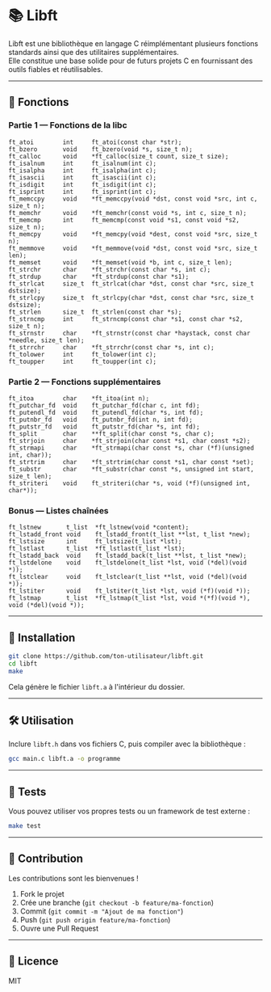 # 📚 Libft

Libft est une bibliothèque en langage C réimplémentant plusieurs fonctions standards ainsi que des utilitaires supplémentaires.  
Elle constitue une base solide pour de futurs projets C en fournissant des outils fiables et réutilisables.

---

## 📂 Fonctions

### Partie 1 — Fonctions de la libc
```
ft_atoi        int     ft_atoi(const char *str);
ft_bzero       void    ft_bzero(void *s, size_t n);
ft_calloc      void    *ft_calloc(size_t count, size_t size);
ft_isalnum     int     ft_isalnum(int c);
ft_isalpha     int     ft_isalpha(int c);
ft_isascii     int     ft_isascii(int c);
ft_isdigit     int     ft_isdigit(int c);
ft_isprint     int     ft_isprint(int c);
ft_memccpy     void    *ft_memccpy(void *dst, const void *src, int c, size_t n);
ft_memchr      void    *ft_memchr(const void *s, int c, size_t n);
ft_memcmp      int     ft_memcmp(const void *s1, const void *s2, size_t n);
ft_memcpy      void    *ft_memcpy(void *dest, const void *src, size_t n);
ft_memmove     void    *ft_memmove(void *dst, const void *src, size_t len);
ft_memset      void    *ft_memset(void *b, int c, size_t len);
ft_strchr      char    *ft_strchr(const char *s, int c);
ft_strdup      char    *ft_strdup(const char *s1);
ft_strlcat     size_t  ft_strlcat(char *dst, const char *src, size_t dstsize);
ft_strlcpy     size_t  ft_strlcpy(char *dst, const char *src, size_t dstsize);
ft_strlen      size_t  ft_strlen(const char *s);
ft_strncmp     int     ft_strncmp(const char *s1, const char *s2, size_t n);
ft_strnstr     char    *ft_strnstr(const char *haystack, const char *needle, size_t len);
ft_strrchr     char    *ft_strrchr(const char *s, int c);
ft_tolower     int     ft_tolower(int c);
ft_toupper     int     ft_toupper(int c);
```

### Partie 2 — Fonctions supplémentaires
```
ft_itoa        char    *ft_itoa(int n);
ft_putchar_fd  void    ft_putchar_fd(char c, int fd);
ft_putendl_fd  void    ft_putendl_fd(char *s, int fd);
ft_putnbr_fd   void    ft_putnbr_fd(int n, int fd);
ft_putstr_fd   void    ft_putstr_fd(char *s, int fd);
ft_split       char    **ft_split(char const *s, char c);
ft_strjoin     char    *ft_strjoin(char const *s1, char const *s2);
ft_strmapi     char    *ft_strmapi(char const *s, char (*f)(unsigned int, char));
ft_strtrim     char    *ft_strtrim(char const *s1, char const *set);
ft_substr      char    *ft_substr(char const *s, unsigned int start, size_t len);
ft_striteri    void    ft_striteri(char *s, void (*f)(unsigned int, char*));
```

### Bonus — Listes chaînées
```
ft_lstnew       t_list  *ft_lstnew(void *content);
ft_lstadd_front void    ft_lstadd_front(t_list **lst, t_list *new);
ft_lstsize      int     ft_lstsize(t_list *lst);
ft_lstlast      t_list  *ft_lstlast(t_list *lst);
ft_lstadd_back  void    ft_lstadd_back(t_list **lst, t_list *new);
ft_lstdelone    void    ft_lstdelone(t_list *lst, void (*del)(void *));
ft_lstclear     void    ft_lstclear(t_list **lst, void (*del)(void *));
ft_lstiter      void    ft_lstiter(t_list *lst, void (*f)(void *));
ft_lstmap       t_list  *ft_lstmap(t_list *lst, void *(*f)(void *), void (*del)(void *));
```

---

## 💾 Installation
```bash
git clone https://github.com/ton-utilisateur/libft.git
cd libft
make
```
Cela génère le fichier `libft.a` à l'intérieur du dossier.

---

## 🛠 Utilisation
Inclure `libft.h` dans vos fichiers C, puis compiler avec la bibliothèque :
```bash
gcc main.c libft.a -o programme
```

---

## 🧪 Tests
Vous pouvez utiliser vos propres tests ou un framework de test externe :
```bash
make test
```

---

## 🤝 Contribution
Les contributions sont les bienvenues !

1. Fork le projet  
2. Crée une branche (`git checkout -b feature/ma-fonction`)  
3. Commit (`git commit -m "Ajout de ma fonction"`)  
4. Push (`git push origin feature/ma-fonction`)  
5. Ouvre une Pull Request

---

## 📜 Licence
MIT
